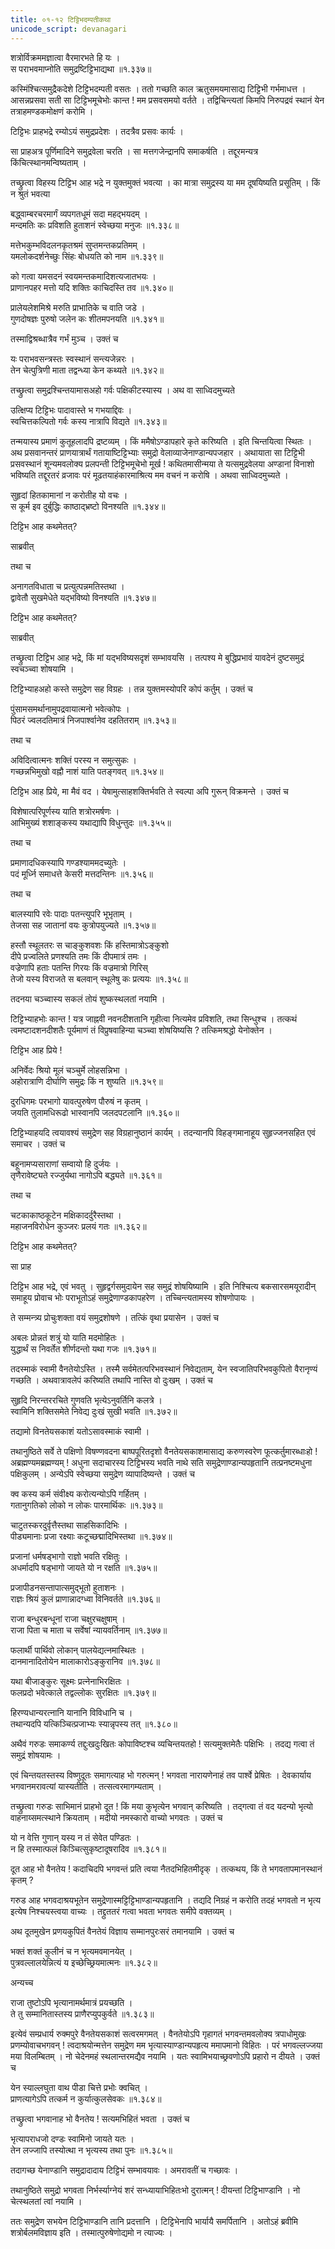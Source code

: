 ```yaml
---
title: ०१-१२ टिट्टिभदम्पतीकथा
unicode_script: devanagari
---
```


शत्रोर्विक्रममज्ञात्वा वैरमारभते हि यः ।  
स पराभवमाप्नोति समुद्रष्टिट्टिभाद्यथा ॥१.३३७॥

कस्मिंश्चित्समुद्रैकदेशे टिट्टिभदम्पती वसतः । ततो गच्छति काल ऋतुसमयमासाद्य टिट्टिभी गर्भमाधत्त । आसन्नप्रसवा सती सा टिट्टिभमूचेभोः कान्त ! मम प्रसवसमयो वर्तते । तद्विचिन्त्यतां किमपि निरुपद्रवं स्थानं येन तत्राहमण्डकमोक्षणं करोमि ।  

टिट्टिभः प्राहभद्रे रम्योऽयं समुद्रप्रदेशः । तदत्रैव प्रसवः कार्यः ।  

सा प्राहअत्र पूर्णिमादिने समुद्रवेला चरति । सा मत्तगजेन्द्रानपि समाकर्षति । तद्दूरमन्यत्र किंचित्स्थानमन्विष्यताम् ।  

तच्छ्रुत्वा विहस्य टिट्टिभ आह भद्रे न युक्तमुक्तं भवत्या । का मात्रा समुद्रस्य या मम दूषयिष्यति प्रसूतिम् । किं न श्रुतं भवत्या

बद्ध्वाम्बरचरमार्गं व्यपगतधूमं सदा महद्भयदम् ।  
मन्दमतिः कः प्रविशति हुताशनं स्वेच्छया मनुजः ॥१.३३८॥  

मत्तेभकुम्भविदलनकृतश्रमं सुप्तमन्तकप्रतिमम् ।  
यमलोकदर्शनेच्छुः सिंहः बोधयति को नाम ॥१.३३९॥  

को गत्वा यमसदनं स्वयमन्तकमादिशत्यजातभयः ।  
प्राणानपहर मत्तो यदि शक्तिः काचिदस्ति तव ॥१.३४०॥  

प्रालेयलेशमिश्रे मरुति प्राभातिके च वाति जडे ।  
गुणदोषज्ञः पुरुषो जलेन कः शीतमपनयति ॥१.३४१॥  

तस्माद्विश्रब्धात्रैव गर्भं मुञ्च । उक्तं च

यः पराभवसन्त्रस्तः स्वस्थानं सन्त्यजेन्नरः ।  
तेन चेत्पुत्रिणी माता तद्वन्ध्या केन कथ्यते ॥१.३४२॥

तच्छ्रुत्वा समुद्रश्चिन्तयामासअहो गर्वः पक्षिकीटस्यास्य । अथ वा साध्विदमुच्यते

उत्क्षिप्य टिट्टिभः पादावास्ते भ गभयाद्दिवः ।  
स्वचित्तकल्पितो गर्वः कस्य नात्रापि विद्यते ॥१.३४३॥

तन्मयास्य प्रमाणं कुतूहलादपि द्रष्टव्यम् । किं ममैषोऽण्डापहारे कृते करिष्यति । इति चिन्तयित्वा स्थितः । अथ प्रसवानन्तरं प्राणयात्रार्थं गतायाष्टिट्टिभ्याः समुद्रो वेलाव्याजेनाण्डान्यपजहार । अथायाता सा टिट्टिभी प्रसवस्थानं शून्यमवलोक्य प्रलपन्ती टिट्टिभमूचेभो मूर्ख ! कथितमासीन्मया ते यत्समुद्रवेलया अण्डानां विनाशो भविष्यति तद्दूरतरं व्रजावः परं मूढतयाहंकारमाश्रित्य मम वचनं न करोषि । अथवा साध्विदमुच्यते ।  

सुहृदां हितकामानां न करोतीह यो वचः ।  
स कूर्म इव दुर्बुद्धिः काष्ठाद्भ्रष्टो विनश्यति ॥१.३४४॥

टिट्टिभ आह कथमेतत्?

साब्रवीत्

 <div class="js_include" url="../01-13_kambugrIvaH_kUrmaH/"  newLevelForH1="3" includeTitle="true"> </div>

 तथा च

अनागतविधाता च प्रत्युत्पन्नमतिस्तथा ।  
द्वावेतौ सुखमेधेते यद्भविष्यो विनश्यति ॥१.३४७॥

टिट्टिभ आह कथमेतत्?

साब्रवीत्

 <div class="js_include" url="../01-14_matsyatrayakathA/"  newLevelForH1="3" includeTitle="true"> </div>

 तच्छ्रुत्वा टिट्टिभ आह भद्रे, किं मां यद्भविष्यसदृशं सम्भावयसि । तत्पश्य मे बुद्धिप्रभावं यावदेनं दुष्टसमुद्रं स्वचञ्च्वा शोषयामि ।  

 टिट्टिभ्याहअहो कस्ते समुद्रेण सह विग्रहः । तन्न युक्तमस्योपरि कोपं कर्तुम् । उक्तं च

 पुंसामसमर्थानामुपद्रवायात्मनो भवेत्कोपः ।  
 पिठरं ज्वलदतिमात्रं निजपार्श्वानेव दहतितराम् ॥१.३५३॥

 तथा च

 अविदित्वात्मनः शक्तिं परस्य न समुत्सुकः ।  
 गच्छन्नभिमुखो वह्नौ नाशं याति पतङ्गवत् ॥१.३५४॥

 टिट्टिभ आह प्रिये, मा मैवं वद । येषामुत्साहशक्तिर्भवति ते स्वल्पा अपि गुरून् विक्रमन्ते । उक्तं च

 विशेषात्परिपूर्णस्य याति शत्रोरमर्षणः ।  
 आभिमुख्यं शशाङ्कस्य यथाद्यापि विधुन्तुदः ॥१.३५५॥

 तथा च  

 प्रमाणादधिकस्यापि गण्डश्याममदच्युतेः ।   
 पदं मूर्ध्नि समाधत्ते केसरी मत्तदन्तिनः ॥१.३५६॥

 तथा च  

 बालस्यापि रवेः पादाः पतन्त्युपरि भूभृताम् ।  
 तेजसा सह जातानां वयः कुत्रोपयुज्यते ॥१.३५७॥

 हस्तौ स्थूलतरः स चाङ्कुशवशः किं हस्तिमात्रोऽङ्कुशो  
 दीपे प्रज्वलिते प्रणश्यति तमः किं दीपमात्रं तमः ।  
 वज्रेणापि हताः पतन्ति गिरयः किं वज्रमात्रो गिरिस्  
 तेजो यस्य विराजते स बलवान् स्थूलेषु कः प्रत्ययः ॥१.३५८॥

 तदनया चञ्च्वास्य सकलं तोयं शुष्कस्थलतां नयामि ।  

 टिट्टिभ्याहभोः कान्त ! यत्र जाह्नवी नवनदीशतानि गृहीत्वा नित्यमेव प्रविशति, तथा सिन्धुश्च । तत्कथं त्वमष्टादशनदीशतैः पूर्यमाणं तं विप्रुषवाहिन्या चञ्च्वा शोषयिष्यसि ? तत्किमश्रद्धो येनोक्तेन ।  

 टिट्टिभ आह प्रिये !

 अनिर्वेदः श्रियो मूलं चञ्चुर्मे लोहसन्निभा ।  
 अहोरात्राणि दीर्घाणि समुद्रः किं न शुष्यति ॥१.३५९॥  

 दुरधिगमः परभागो यावत्पुरुषेण पौरुषं न कृतम् ।  
 जयति तुलामधिरूढो भास्वानपि जलदपटलानि ॥१.३६०॥

 टिट्टिभ्याहयदि त्वयावश्यं समुद्रेण सह विग्रहानुष्ठानं कार्यम् । तदन्यानपि विहङ्गमानाहूय सुहृज्जनसहित एवं समाचर । उक्तं च

 बहूनामप्यसाराणां सम्वायो हि दुर्जयः ।  
 तृणैरावेष्ट्यते रज्जुर्यथा नागोऽपि बद्ध्यते ॥१.३६१॥

 तथा च

 चटकाकाष्ठकूटेन मक्षिकादर्दुरैस्तथा ।  
 महाजनविरोधेन कुञ्जरः प्रलयं गतः ॥१.३६२॥

 टिट्टिभ आह कथमेतत्?

 सा प्राह

<div class="js_include" url="../01-15_kunjarachaTakadampatIkathA/"  newLevelForH1="3" includeTitle="true"> </div>

टिट्टिभ आह भद्रे, एवं भवतु । सुहृद्वर्गसमुदायेन सह समुद्रं शोषयिष्यामि । इति निश्चित्य बकसारसमयूरादीन् समाहूय प्रोवाच भोः पराभूतोऽहं समुद्रेणाण्डकापहरेण । तच्चिन्त्यतामस्य शोषणोपायः ।  

ते सम्मन्त्र्य प्रोचुःशक्ता वयं समुद्रशोषणे । तत्किं वृथा प्रयासेन । उक्तं च

अबलः प्रोन्नतं शत्रुं यो याति मदमोहितः ।  
युद्धार्थं स निवर्तेत शीर्णदन्तो यथा गजः ॥१.३७१॥

तदस्माकं स्वामी वैनतेयोऽस्ति । तस्मै सर्वमेतत्परिभवस्थानं निवेद्यताम्, येन स्वजातिपरिभवकुपितो वैरानृण्यं गच्छति । अथवात्रावलेपं करिष्यति तथापि नास्ति वो दुःखम् । उक्तं च

सुहृदि निरन्तररचिते गुणवति भृत्येऽनुवर्तिनि कलत्रे ।  
स्वामिनि शक्तिसमेते निवेद्य दुःखं सुखी भवति ॥१.३७२॥

तद्यामो विनतेयसकाशं यतोऽसावस्माकं स्वामी ।  

तथानुष्ठिते सर्वे ते पक्षिणो विषण्णवदना बाष्पपूरितदृशो वैनतेयसकाशमासाद्य करुणस्वरेण फूत्कर्तुमारब्धाःहो ! अब्रह्मण्यमब्रह्मण्यम् ! अधुना सदाचारस्य टिट्टिभस्य भवति नाथे सति समुद्रेणाण्डान्यपहृतानि तत्प्रनष्टमधुना पक्षिकुलम् । अन्येऽपि स्वेच्छया समुद्रेण व्यापादिष्यन्ते । उक्तं च

क्व कस्य कर्म संवीक्ष्य करोत्यन्योऽपि गर्हितम् ।  
गतानुगतिको लोको न लोकः पारमार्थिकः ॥१.३७३॥  

चाटुतस्करदुर्वृत्तैस्तथा साहसिकादिभिः ।  
पीड्यमानाः प्रजा रक्ष्याः कटूच्छद्मादिभिस्तथा ॥१.३७४॥  

प्रजानां धर्मषड्भागो राज्ञो भवति रक्षितुः ।  
अधर्मादपि षड्भागो जायते यो न रक्षति ॥१.३७५॥  

प्रजापीडनसन्तापात्समुद्भूतो हुताशनः ।  
राज्ञः श्रियं कुलं प्राणान्नादग्ध्वा विनिवर्तते ॥१.३७६॥  

राजा बन्धुरबन्धूनां राजा चक्षुरचक्षुषाम् ।  
राजा पिता च माता च सर्वेषां न्यायवर्तिनाम् ॥१.३७७॥  

फलार्थी पार्थिवो लोकान् पालयेद्यत्नमास्थितः ।  
दानमानादितोयेन मालाकारोऽङ्कुरानिव ॥१.३७८॥  

यथा बीजाङ्कुरः सूक्ष्मः प्रत्नेनाभिरक्षितः ।  
फलप्रदो भवेत्काले तद्वल्लोकः सुरक्षितः ॥१.३७९॥  

हिरण्यधान्यरत्नानि यानानि विविधानि च ।  
तथान्यदपि यत्किञ्चित्प्रजाभ्यः स्यान्नृपस्य तत् ॥१.३८०॥

अथैवं गरुडः समाकर्ण्य तद्दुःखदुःखितः कोपाविष्टश्च व्यचिन्तयतहो ! सत्यमुक्तमेतैः पक्षिभिः । तदद्य गत्वा तं समुद्रं शोषयामः ।  

एवं चिन्तयतस्तस्य विष्णुदूतः समागत्याह भो गरुत्मन् ! भगवता नारायणेनाहं तव पार्श्वे प्रेषितः । देवकार्याय भगवानमरावत्यां यास्यतीति । तत्सत्वरमागम्यताम् ।  

तच्छ्रुत्वा गरुडः साभिमानं प्राहभो दूत ! किं मया कुभृत्येन भगवान् करिष्यति । तद्गत्वा तं वद यदन्यो भृत्यो वाहनाय्समत्स्थाने क्रियताम् । मदीयो नमस्कारो वाच्यो भगवतः । उक्तं च

यो न वेत्ति गुणान् यस्य न तं सेवेत पण्डितः ।  
न हि तस्मात्फलं किञ्चित्सुकृष्टादूषरादिव ॥१.३८१॥

दूत आह भो वैनतेय ! कदाचिदपि भगवन्तं प्रति त्वया नैतदभिहितमीदृक् । तत्कथय, किं ते भगवतापमानस्थानं कृतम् ?

गरुड आह भगवदाश्रयभूतेन समुद्रेणास्मट्टिट्टिभाण्डान्यपहृतानि । तद्यदि निग्रहं न करोति तदहं भगवतो न भृत्य इत्येष निश्चयस्त्वया वाच्यः । तद्द्रुततरं गत्वा भवता भगवतः समीपे वक्तव्यम् ।  

अथ दूतमुखेन प्रणयकुपितं वैनतेयं विज्ञाय सम्मानपुरःसरं तमानयामि । उक्तं च

भक्तं शक्तं कुलीनं च न भृत्यमवमानयेत् ।  
पुत्रवल्लालयेन्नित्यं य इच्छेच्छ्रियमात्मनः ॥१.३८२॥

अन्यच्च  

राजा तुष्टोऽपि भृत्यानामर्थमात्रं प्रयच्छति ।  
ते तु सम्मानितास्तस्य प्राणैरप्युपकुर्वते ॥१.३८३॥

इत्येवं सम्प्रधार्य रुक्मपुरे वैनतेयसकाशं सत्वरमगमत् । वैनतेयोऽपि गृहागतं भगवन्तमवलोक्य त्रपाधोमुखः प्रणम्योवाचभगवन् ! त्वदाश्रयोन्मत्तेन समुद्रेण मम भृत्यास्याण्डान्यपहृत्य ममापमानो विहितः । परं भगवल्लज्जया मया विलम्बितम् । नो चेदेनमहं स्थलान्तरमद्यैव नयामि । यतः स्वामिभयाच्छ्रवणोऽपि प्रहारो न दीयते । उक्तं च

येन स्याल्लघुता वाथ पीडा चित्ते प्रभोः क्वचित् ।  
प्राणत्यागेऽपि तत्कर्म न कुर्यात्कुलसेवकः ॥१.३८४॥

तच्छ्रुत्वा भगवानाह भो वैनतेय ! सत्यमभिहितं भवता । उक्तं च

भृत्यापराधजो दण्डः स्वामिनो जायते यतः ।  
तेन लज्जापि तस्योत्था न भृत्यस्य तथा पुनः ॥१.३८५॥

तदागच्छ येनाण्डानि समुद्रादादाय टिट्टिभं सम्भावयावः । अमरावतीं च गच्छावः ।  

तथानुष्ठिते समुद्रो भगवता निर्भर्स्याग्नेयं शरं सन्ध्यायाभिहितःभो दुरात्मन् ! दीयन्तां टिट्टिभाण्डानि । नो चेत्स्थलतां त्वां नयामि ।  

ततः समुद्रेण सभयेन टिट्टिभाण्डानि तानि प्रदत्तानि । टिट्टिभेनापि भार्यायै समर्पितानि । अतोऽहं ब्रवीमि शत्रोर्बलमविज्ञाय इति । तस्मात्पुरुषेणोद्यमो न त्याज्यः ।  
